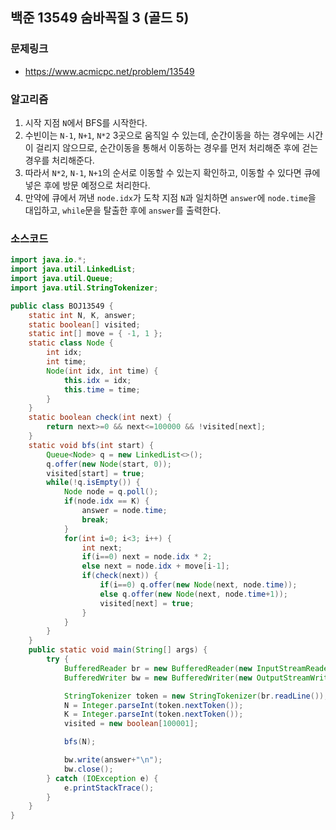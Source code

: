 ## 백준 13549 숨바꼭질 3 (골드 5)

### 문제링크
- https://www.acmicpc.net/problem/13549

### 알고리즘
1. 시작 지점 `N`에서 BFS를 시작한다.
2. 수빈이는 `N-1`, `N+1`, `N*2` 3곳으로 움직일 수 있는데, 순간이동을 하는 경우에는 시간이 걸리지 않으므로, 순간이동을 통해서 이동하는 경우를 먼저 처리해준 후에 걷는 경우를 처리해준다.
3. 따라서 `N*2`, `N-1`, `N+1`의 순서로 이동할 수 있는지 확인하고, 이동할 수 있다면 큐에 넣은 후에 방문 예정으로 처리한다.
4. 만약에 큐에서 꺼낸 `node.idx`가 도착 지점 `N`과 일치하면 `answer`에 `node.time`을 대입하고, `while`문을 탈출한 후에 `answer`를 출력한다.

### 소스코드
```java
import java.io.*;
import java.util.LinkedList;
import java.util.Queue;
import java.util.StringTokenizer;

public class BOJ13549 {
    static int N, K, answer;
    static boolean[] visited;
    static int[] move = { -1, 1 };
    static class Node {
        int idx;
        int time;
        Node(int idx, int time) {
            this.idx = idx;
            this.time = time;
        }
    }
    static boolean check(int next) {
        return next>=0 && next<=100000 && !visited[next];
    }
    static void bfs(int start) {
        Queue<Node> q = new LinkedList<>();
        q.offer(new Node(start, 0));
        visited[start] = true;
        while(!q.isEmpty()) {
            Node node = q.poll();
            if(node.idx == K) {
                answer = node.time;
                break;
            }
            for(int i=0; i<3; i++) {
                int next;
                if(i==0) next = node.idx * 2;
                else next = node.idx + move[i-1];
                if(check(next)) {
                    if(i==0) q.offer(new Node(next, node.time));
                    else q.offer(new Node(next, node.time+1));
                    visited[next] = true;
                }
            }
        }
    }
    public static void main(String[] args) {
        try {
            BufferedReader br = new BufferedReader(new InputStreamReader(System.in));
            BufferedWriter bw = new BufferedWriter(new OutputStreamWriter(System.out));

            StringTokenizer token = new StringTokenizer(br.readLine());
            N = Integer.parseInt(token.nextToken());
            K = Integer.parseInt(token.nextToken());
            visited = new boolean[100001];

            bfs(N);

            bw.write(answer+"\n");
            bw.close();
        } catch (IOException e) {
            e.printStackTrace();
        }
    }
}
```